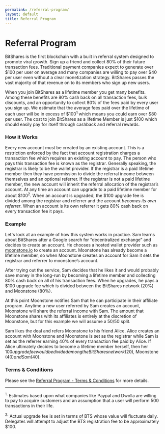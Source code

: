 ```yaml
---
permalink: /referral-program/
layout: default
title: Referral Program
---
```


# Referral Program

BitShares is the first blockchain with a built in referral system designed to promote viral growth.
Sign up a friend and collect 80% of their future transaction fees.
Traditional payment companies expect to generate over $100 per user on average and many companies are
willing to pay over $40 per user even without a clear monetization strategy.
BitShares passes the vast majority of that revenue on to its members who sign up new users.

When you join BitShares as a lifetime member you get many benefits.  Among these benefits are 80% cash back on all
transaction fees, bulk discounts, and an opportunity to collect 80% of the fees paid by every user you sign up.  We estimate
that the average fees paid over the lifetime of each user will be in excess of $100<sup>1</sup> which means you could
earn over $80 per user.  The cost to join BitShares as a lifetime Member is just $100 which should easily
pay for itself through cashback and referral rewards.

### How it Works

Every new account must be created by an existing account. This is a restriction enforced by the
fact that account registration charges a transaction fee which requires an existing account to
pay. The person who pays this transaction fee is known as the registrar. Generally speaking, the
registrar is likely to be the wallet provider. If the registrar is a paid lifetime member then
they have permission to divide the referral income between themselves and an optional referrer.
If the registrar is not a paid lifetime member, the new account will inherit the referral
allocation of the registrar’s account. At any time an account can upgrade to a paid lifetime
member for about $100<sup>2</sup>. When an account is upgraded, the $100 upgrade fee is divided
among the registrar and referrer and the account *becomes its own referrer*. When an account is
its own referrer it gets 80% cash back on every transaction fee it pays.

### Example
Let's look at an example of how this system works in practice. Sam learns about BitShares after a
Google search for “decentralized exchange” and decides to create an account. He chooses a hosted
wallet provider such as [moonstone.io](http://moonstone.io) to create an account. Moonstone has already become a lifetime
member, so when Moonstone creates an account for Sam it sets the registrar and referrer to
moonstone’s account.

After trying out the service, Sam decides that he likes it and would probably save money in the
long-run by becoming a lifetime member and collecting 80% cash back on all of his transaction
fees. When he upgrades, he pays a $100 upgrade fee which is divided between the BitShares network (20%)
and Moonstone (80%).

At this point Moonstone notifies Sam that he can participate in their affiliate program. Anytime
a new user referred by Sam creates an account, Moonstone will share the referral income
with Sam. The amount that Moonstone shares with its affiliates is entirely at the discretion of
Moonstone, but for this example we will assume a 50/50 split.

Sam likes the deal and refers Moonstone to his friend Alice. Alice creates an account with
Moonstone and Moonstone is set as the registrar while Sam is set as the referrer earning 40%
of every transaction fee paid by Alice. If Alice ultimately decides to become a lifetime member
herself, then her $100 upgrade fee would be divided among the BitShares network ($20),
Moonstone ($40) and Sam ($40).

### Terms & Conditions

Please see the [Referral Program - Terms & Conditions](/referral-program/referral-program-terms-and-conditions.html) for
more details.

<hr/>
<sup>1.</sup> Estimates based upon what companies like Paypal and Dwolla are willing to pay to acquire customers and an
assumption that a user will perform 500 transactions in their life.

<sup>2.</sup> Actual upgrade fee is set in terms of BTS whose value will fluctuate daily.   Delegates will attempt to
adjust the BTS registration fee to be approximately $100.
